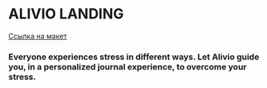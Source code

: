 # ALIVIO LANDING

[Ссылка на макет](https://www.figma.com/file/YV64X37MWjbjddYZpy16Nk/Alivio_stress_overcome)

### Everyone experiences stress in different ways. Let Alivio guide you, in a personalized journal experience, to overcome your stress.